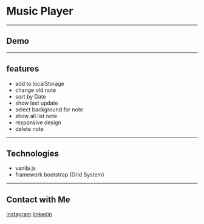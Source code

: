 # Music Player

---

## Demo

---

## features

- add to localStorage
- change old note
- sort by Date
- show last update
- select background for note
- show all list note
- responsive design
- delete note

---

## Technologies

- vanila js
- framework bootstrap (Grid System)

---

## Contact with Me

[instagram](https://www.instagram.com/alikhani_developer/)
[linkedin](https://www.linkedin.com/in/amir-hossein-agha-alikhani-060a88217/)

